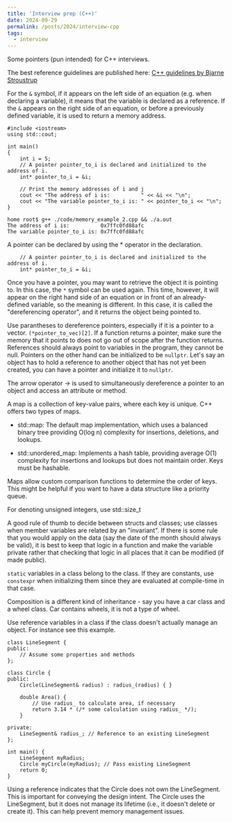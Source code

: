 ```yaml
---
title: 'Interview prep (C++)'
date: 2024-09-29
permalink: /posts/2024/interview-cpp
tags:
  - interview
---
```


Some pointers (pun intended) for C++ interviews.

The best reference guidelines are published here: [C++ guidelines by Bjarne Stroustrup](https://isocpp.github.io/CppCoreGuidelines/CppCoreGuidelines)

For the `&` symbol, if it appears on the left side of an equation (e.g. when declaring a variable), it means that the variable is declared as a reference. If the `&` appears on the right side of an equation, or before a previously defined variable, it is used to return a memory address.

```
#include <iostream>
using std::cout;

int main() 
{
    int i = 5;
    // A pointer pointer_to_i is declared and initialized to the address of i.
    int* pointer_to_i = &i;
    
    // Print the memory addresses of i and j
    cout << "The address of i is:          " << &i << "\n";
    cout << "The variable pointer_to_i is: " << pointer_to_i << "\n";
}
```

```
home root$ g++ ./code/memory_example_2.cpp && ./a.out
The address of i is:          0x7ffc0fd88afc
The variable pointer_to_i is: 0x7ffc0fd88afc
```

A pointer can be declared by using the * operator in the declaration. 

```
    // A pointer pointer_to_i is declared and initialized to the address of i.
    int* pointer_to_i = &i;
```

Once you have a pointer, you may want to retrieve the object it is pointing to. In this case, the `*` symbol can be used again. This time, however, it will appear on the right hand side of an equation or in front of an already-defined variable, so the meaning is different. In this case, it is called the "dereferencing operator", and it returns the object being pointed to.

Use parantheses to dereference pointers, especially if it is a pointer to a vector. `(*pointer_to_vec)[2]`. If a function returns a pointer, make sure the memory that it points to does not go out of scope after the function returns. References should always point to variables in the program, they cannot be null. Pointers on the other hand can be initialized to be `nullptr`. Let's say an object has to hold a reference to another object that has not yet been created, you can have a pointer and initialize it to `nullptr`.

The arrow operator -> is used to simultaneously dereference a pointer to an object and access an attribute or method.

A map is a collection of key-value pairs, where each key is unique. C++ offers two types of maps.

- std::map: The default map implementation, which uses a balanced binary tree providing O(log n) complexity for insertions, deletions, and lookups.

- std::unordered_map: Implements a hash table, providing average O(1) complexity for insertions and lookups but does not maintain order. Keys must be hashable.

Maps allow custom comparison functions to determine the order of keys. This might be helpful if you want to have a data structure like a priority queue.

For denoting unsigned integers, use std::size_t

A good rule of thumb to decide between structs and classes; use classes when member variables are related by an "invariant". If there is some rule that you would apply on the data (say the date of the month should always be valid), it is best to keep that logic in a function and make the variable private rather that checking that logic in all places that it can be modified (if made public).

`static` variables in a class belong to the class. If they are constants, use `constexpr` when initializing them since they are evaluated at compile-time in that case. 

Composition is a different kind of inheritance - say you have a car class and a wheel class. Car contains wheels, it is not a type of wheel.

Use reference variables in a class if the class doesn't actually manage an object. For instance see this example.

```
class LineSegment {
public:
    // Assume some properties and methods
};

class Circle {
public:
    Circle(LineSegment& radius) : radius_(radius) { }

    double Area() {
        // Use radius_ to calculate area, if necessary
        return 3.14 * (/* some calculation using radius_ */);
    }

private:
    LineSegment& radius_; // Reference to an existing LineSegment
};

int main() {
    LineSegment myRadius;
    Circle myCircle(myRadius); // Pass existing LineSegment
    return 0;
}

```
Using a reference indicates that the Circle does not own the LineSegment. This is important for conveying the design intent. The Circle uses the LineSegment, but it does not manage its lifetime (i.e., it doesn't delete or create it). This can help prevent memory management issues.